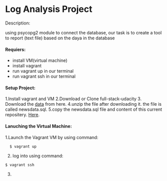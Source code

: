 # Log Analysis Project

Description:

using psycopg2 module to connect the database, our task is to create a tool to report (text file) based on the daya in the database


#### Requiers:

* install VM(virtual machine)
* install vagrant
* run vagrant up in our terminal
* run vagrant ssh in our terminal


#### Setup Project:

  1.Install vagrant and VM
  2.Download or Clone full-stack-udacity
  3. Download the [data](https://d17h27t6h515a5.cloudfront.net/topher/2016/August/57b5f748_newsdata/newsdata.zip) from here.
  4.unzip the file after downloading it. the file is called newsdata.sql.
  5.copy the newsdata.sql file and content of this current repositery.
  [Here](https://github.com/Ayaosama21/full-stack-udacity).
  

#### Lanuching the Virtual Machine:

  1.Launch the Vagrant VM by using command:
  
      $ vagrant up
      
  2. log into using command:
  
    $ vagrant ssh
      
  3. 


